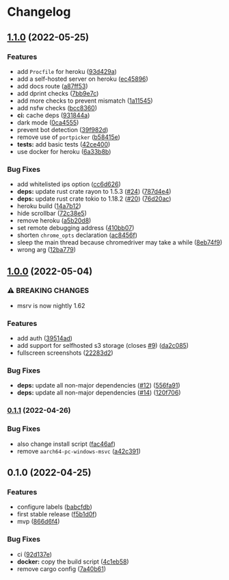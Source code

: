 # Changelog

## [1.1.0](https://github.com/devtomio/website-screenshot/compare/v1.0.0...v1.1.0) (2022-05-25)


### Features

* add `Procfile` for heroku ([93d429a](https://github.com/devtomio/website-screenshot/commit/93d429ad1ff8475095f4280a57097aeef00c546e))
* add a self-hosted server on heroku ([ec45896](https://github.com/devtomio/website-screenshot/commit/ec4589644d779d27ffc7bf30cdb74c089164a39d))
* add docs route ([a87ff53](https://github.com/devtomio/website-screenshot/commit/a87ff53d351f343c8646ac223d282f2692f40f3e))
* add dprint checks ([7bb9e7c](https://github.com/devtomio/website-screenshot/commit/7bb9e7c2ab4e78c28f0dba1a7bca352662644d56))
* add more checks to prevent mismatch ([1a11545](https://github.com/devtomio/website-screenshot/commit/1a11545c02ac1d8d820321c0d5550d05f159694d))
* add nsfw checks ([bcc8360](https://github.com/devtomio/website-screenshot/commit/bcc83606756e226937beacc956ce4a309e1db5ab))
* **ci:** cache deps ([931844a](https://github.com/devtomio/website-screenshot/commit/931844a9bc7c05785bc99572147bce1118fffa3d))
* dark mode ([0ca4555](https://github.com/devtomio/website-screenshot/commit/0ca4555a5bc94c79e5a2af940f1dff7daf671a54))
* prevent bot detection ([39f982d](https://github.com/devtomio/website-screenshot/commit/39f982dd6fc3924df36276c5bc180740f7013530))
* remove use of `portpicker` ([b58415e](https://github.com/devtomio/website-screenshot/commit/b58415e8b6206172b2b0ab5afa99ee09050ab2ad))
* **tests:** add basic tests ([42ce400](https://github.com/devtomio/website-screenshot/commit/42ce40002665664a76676966c8d08921a9b3b1f8))
* use docker for heroku ([6a33b8b](https://github.com/devtomio/website-screenshot/commit/6a33b8bb70bf128af074bda676f1791537869dba))


### Bug Fixes

* add whitelisted ips option ([cc6d626](https://github.com/devtomio/website-screenshot/commit/cc6d626a8e1f0f7eb87639c0cb55feef19036763))
* **deps:** update rust crate rayon to 1.5.3 ([#24](https://github.com/devtomio/website-screenshot/issues/24)) ([787d4e4](https://github.com/devtomio/website-screenshot/commit/787d4e4c308b6c81bc51708616e9741ff6eef858))
* **deps:** update rust crate tokio to 1.18.2 ([#20](https://github.com/devtomio/website-screenshot/issues/20)) ([76d20ac](https://github.com/devtomio/website-screenshot/commit/76d20ac893eebea36628cd140225327e9cb49fbd))
* heroku build ([14a7b12](https://github.com/devtomio/website-screenshot/commit/14a7b1286b4f466d0a2503bac8a76c0dd6626bf0))
* hide scrollbar ([72c38e5](https://github.com/devtomio/website-screenshot/commit/72c38e5d099d2a470081d2a63a3d19778afb6774))
* remove heroku ([a5b20d8](https://github.com/devtomio/website-screenshot/commit/a5b20d8843034460711c8510bf2ad3831b9999a5))
* set remote debugging address ([410bb07](https://github.com/devtomio/website-screenshot/commit/410bb078ff7150d2ba704f78add1b9896b4639a2))
* shorten `chrome_opts` declaration ([ac8456f](https://github.com/devtomio/website-screenshot/commit/ac8456f9b10806a21a89eece8f041f4865d039ce))
* sleep the main thread because chromedriver may take a while ([8eb74f9](https://github.com/devtomio/website-screenshot/commit/8eb74f9a46a08a0e49d9013c206bbfc48ab40b2a))
* wrong arg ([12ba779](https://github.com/devtomio/website-screenshot/commit/12ba77987be21d4ceb32f20d7f10b4a7528c5325))

## [1.0.0](https://github.com/devtomio/website-screenshot/compare/v0.1.1...v1.0.0) (2022-05-04)


### ⚠ BREAKING CHANGES

* msrv is now nightly 1.62

### Features

* add auth ([39514ad](https://github.com/devtomio/website-screenshot/commit/39514add03c1aca0f7d7d1ed3216288364b21e2c))
* add support for selfhosted s3 storage (closes [#9](https://github.com/devtomio/website-screenshot/issues/9)) ([da2c085](https://github.com/devtomio/website-screenshot/commit/da2c085340bc315ca32c30786c7a4d860461c8f8))
* fullscreen screenshots ([22283d2](https://github.com/devtomio/website-screenshot/commit/22283d2a4ebfaa608c39912c3de37ac956e1ad08))


### Bug Fixes

* **deps:** update all non-major dependencies ([#12](https://github.com/devtomio/website-screenshot/issues/12)) ([556fa91](https://github.com/devtomio/website-screenshot/commit/556fa9182761a357d1a10d2d948cef3c25d27c3a))
* **deps:** update all non-major dependencies ([#14](https://github.com/devtomio/website-screenshot/issues/14)) ([120f706](https://github.com/devtomio/website-screenshot/commit/120f7062736ae858b4c69263f72cfcf65aca5008))

### [0.1.1](https://github.com/devtomio/website-screenshot/compare/v0.1.0...v0.1.1) (2022-04-26)


### Bug Fixes

* also change install script ([fac46af](https://github.com/devtomio/website-screenshot/commit/fac46aff7ebfa7ac52cc8218368fc3adc7d43697))
* remove `aarch64-pc-windows-msvc` ([a42c391](https://github.com/devtomio/website-screenshot/commit/a42c3914d09953011ddd1e59e67d816eb33d82e0))

## 0.1.0 (2022-04-25)


### Features

* configure labels ([babcfdb](https://github.com/devtomio/website-screenshot/commit/babcfdb3e122cb8c7aa6b242e1510d1d894ffd28))
* first stable release ([f5b1d0f](https://github.com/devtomio/website-screenshot/commit/f5b1d0f588762ced743332a717cd55bc11cd341f))
* mvp ([866d6f4](https://github.com/devtomio/website-screenshot/commit/866d6f4cf6eb4582d50266277dfa3843924ef8d6))


### Bug Fixes

* ci ([92d137e](https://github.com/devtomio/website-screenshot/commit/92d137e62c830088677535cd4b86625d80707cba))
* **docker:** copy the build script ([4c1eb58](https://github.com/devtomio/website-screenshot/commit/4c1eb58194ad436c50c403c568c81468c05ffbd7))
* remove cargo config ([7a40b61](https://github.com/devtomio/website-screenshot/commit/7a40b613d52c964a9c8e4751a2384e61028b2155))
